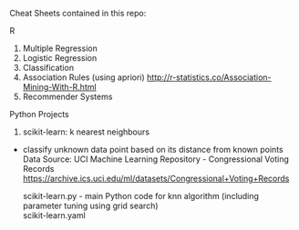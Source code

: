 Cheat Sheets contained in this repo:

R
1. Multiple Regression
2. Logistic Regression
3. Classification
4. Association Rules (using apriori)
http://r-statistics.co/Association-Mining-With-R.html
5. Recommender Systems

Python Projects
1. scikit-learn: k nearest neighbours<br>
- classify unknown data point based on its distance from known points<br>
Data Source: UCI Machine Learning Repository - Congressional Voting Records<br>
    https://archive.ics.uci.edu/ml/datasets/Congressional+Voting+Records<br>

    scikit-learn.py - main Python code for knn algorithm (including parameter tuning using grid search)<br>
    scikit-learn.yaml <br>

